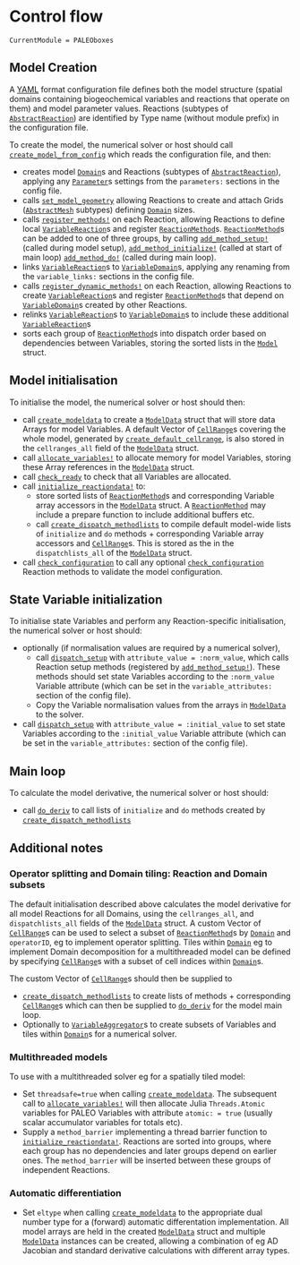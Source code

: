 # Control flow

```@meta
CurrentModule = PALEOboxes
```
## Model Creation

A [YAML](https://en.wikipedia.org/wiki/YAML) format configuration file defines both the model structure (spatial domains containing biogeochemical variables and reactions that operate on them) and model parameter values. Reactions (subtypes of [`AbstractReaction`](@ref)) are identified by Type name (without module prefix) in the configuration file.

To create the model, the numerical solver or host should call [`create_model_from_config`](@ref) which reads the configuration file, and then:
- creates model [`Domain`](@ref)s and Reactions (subtypes of [`AbstractReaction`](@ref)), applying any [`Parameter`](@ref)s settings from the `parameters:` sections in the config file.
- calls [`set_model_geometry`](@ref) allowing Reactions to create and attach Grids ([`AbstractMesh`](@ref) subtypes) defining [`Domain`](@ref) sizes.
- calls [`register_methods!`](@ref) on each Reaction, allowing Reactions to define local [`VariableReaction`](@ref)s and register [`ReactionMethod`](@ref)s. [`ReactionMethod`](@ref)s can be added to one of three groups, by calling [`add_method_setup!`](@ref) (called during model setup), [`add_method_initialize!`](@ref) (called at start of main loop) [`add_method_do!`](@ref) (called during main loop).
 - links [`VariableReaction`](@ref)s to [`VariableDomain`](@ref)s, applying any renaming from the `variable_links:` sections in the config file.
 - calls [`register_dynamic_methods!`](@ref) on each Reaction, allowing Reactions to create [`VariableReaction`](@ref)s and register [`ReactionMethod`](@ref)s that depend on [`VariableDomain`](@ref)s created by other Reactions.
 - relinks [`VariableReaction`](@ref)s to [`VariableDomain`](@ref)s to include these additional [`VariableReaction`](@ref)s 
 - sorts each group of [`ReactionMethod`](@ref)s into dispatch order based on dependencies between Variables, storing the sorted lists in the [`Model`](@ref) struct.


## Model initialisation

To initialise the model, the numerical solver or host should then:
- call [`create_modeldata`](@ref) to create a [`ModelData`](@ref) struct that will store data Arrays for model Variables. A default Vector of [`CellRange`](@ref)s covering the whole model, generated by [`create_default_cellrange`](@ref), is also stored in the `cellranges_all` field of the [`ModelData`](@ref) struct.
- call [`allocate_variables!`](@ref) to allocate memory for model Variables, storing these Array references in the [`ModelData`](@ref) struct.
- call [`check_ready`](@ref) to check that all Variables are allocated.
- call [`initialize_reactiondata!`](@ref) to:
  - store sorted lists of [`ReactionMethod`](@ref)s and corresponding Variable array accessors in the [`ModelData`](@ref) struct. A [`ReactionMethod`](@ref) may include a prepare function to include additional buffers etc.
  - call [`create_dispatch_methodlists`](@ref) to compile default model-wide lists of `initialize` and `do` methods + corresponding Variable array accessors and [`CellRange`](@ref)s. This is stored as the in the `dispatchlists_all` of the [`ModelData`](@ref) struct.
- call [`check_configuration`](@ref) to call any optional [`check_configuration`](@ref) Reaction methods to validate the model configuration.

## State Variable initialization
To initialise state Variables and perform any Reaction-specific initialisation, the numerical solver or host should:
- optionally (if normalisation values are required by a numerical solver), 
  - call [`dispatch_setup`](@ref) with `attribute_value = :norm_value`, which calls Reaction setup methods (registered by [`add_method_setup!`](@ref)). These methods should set state Variables according to the `:norm_value` Variable attribute (which can be set in the `variable_attributes:` section of the config file).
  - Copy the Variable normalisation values from the arrays in [`ModelData`](@ref) to the solver.
- call [`dispatch_setup`](@ref) with `attribute_value = :initial_value` to set state Variables according to the `:initial_value` Variable attribute (which can be set in the `variable_attributes:` section of the config file).

## Main loop
To calculate the model derivative, the numerical solver or host should:
- call [`do_deriv`](@ref) to call lists of `initialize` and `do` methods created by [`create_dispatch_methodlists`](@ref)

## Additional notes

### Operator splitting and Domain tiling: Reaction and Domain subsets
The default initialisation described above calculates the model derivative for all model Reactions for all Domains, using
the `cellranges_all`, and `dispatchlists_all` fields of the [`ModelData`](@ref) struct.  A custom Vector of [`CellRange`](@ref)s can be used to select a subset of [`ReactionMethod`](@ref)s by [`Domain`](@ref) and `operatorID`, eg to implement operator splitting. Tiles within [`Domain`](@ref) eg to implement Domain decomposition for a multithreaded model can be defined by specifying [`CellRange`](@ref)s with a subset of cell indices within [`Domain`](@ref)s.

The custom Vector of [`CellRange`](@ref)s should then be supplied to 
- [`create_dispatch_methodlists`](@ref) to create lists of methods + corresponding [`CellRange`](@ref)s which can then be supplied to [`do_deriv`](@ref) for the model main loop.
- Optionally to [`VariableAggregator`](@ref)s to create subsets of Variables and tiles within [`Domain`](@ref)s for a numerical solver.

### Multithreaded models
To use with a multithreaded solver eg for a spatially tiled model:
- Set `threadsafe=true` when calling [`create_modeldata`](@ref). The subsequent call to [`allocate_variables!`](@ref) will then allocate Julia `Threads.Atomic` variables for PALEO Variables with attribute `atomic: = true` (usually scalar accumulator variables for totals etc).
- Supply a `method_barrier` implementing a thread barrier function to [`initialize_reactiondata!`](@ref). Reactions are sorted into groups, where each group has no dependencies and later groups depend on earlier ones. The `method_barrier` will be inserted between these groups of independent Reactions.

### Automatic differentiation
- Set `eltype` when calling [`create_modeldata`](@ref) to the appropriate dual number type for a (forward) automatic differentation implementation. All model arrays are held in the created [`ModelData`](@ref) struct and multiple [`ModelData`](@ref) instances can be created, allowing a combination of eg AD Jacobian and standard derivative calculations with different array types.

